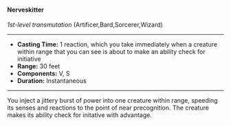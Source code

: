 #### Nerveskitter
*1st-level transmutation* (Artificer,Bard,Sorcerer,Wizard)
___
- **Casting Time:** 1 reaction, which you take immediately when a creature within range that you can see is about to make an ability check for initiative
- **Range:** 30 feet
- **Components:** V, S
- **Duration:** Instantaneous
---
You inject a jittery burst of power into one creature
within range, speeding its senses and reactions to
the point of near precognition. The creature makes
its ability check for initative with advantage.
